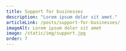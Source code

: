 ```yaml
---
title: Support for businesses
description: "Lorem ipsum dolor sit amet."
articleLink: /posts/support-for-businesses/
imageAlt: Lorem ipsum dolor sit amet
image: /static/img/support.jpg
order: 7
---
```

